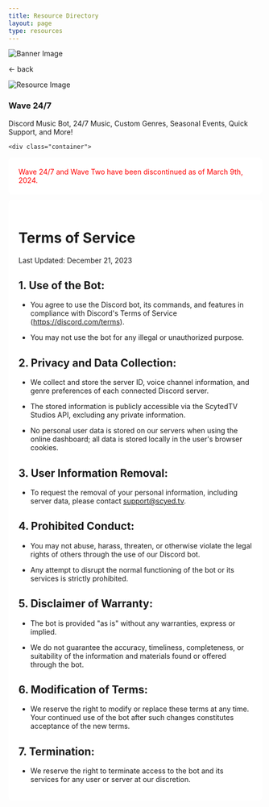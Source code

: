 ```yaml
---
title: Resource Directory
layout: page
type: resources
---
```

<style>
    hr.has-background-black {
        display: none;
    }

    h1.title {
        display: none;
    }
</style>
<link rel="stylesheet" href="https://api.scyted.tv/wave-development/dashboard/scytedtv-resources.css">
<link rel="stylesheet" href="https://api.scyted.tv/wave-development/dashboard/mobile-lock.css">
<body>

<!-- <div class="mobile-error">
  <div id="error-message" style="color: red;">
    ScytedTV Resources isn't currently available to mobile users at this time.
  </div>
</div> -->
<script src="jujus-better-wynncraft.js"></script>

<div class="banner">
    <img src="https://cdn.scyted.tv/website-assets/resource-portal/banner.jpg" alt="Banner Image" class="banner-image">
  </div>

<div class="resource-container">
  
  <div class="resource-wrapper">
  
  <div class="resource-back" onclick="backButton()"><p>← back</p></div>

  <div class="resource-info-box">
    <img src="https://cdn.scyted.tv/discord-wave/wave.jpg" alt="Resource Image" class="resource-image">
    <h3>Wave 24/7</h3>
    Discord Music Bot, 24/7 Music, Custom Genres, Seasonal Events, Quick Support, and More!
  </div>
  
  </div>
  
<div class="resource-box">

  <div id="login-container" class="login-container">
  </div>

  <style>
    .user-info-box {
        flex: 1;
        padding: 20px;
        background-color: #fff;
        border-radius: 8px;
        margin-top: 10px;
        text-align: left;
    }
    </style>
    <div class="container">

  <div class="user-info-box" id="userInfoBox">
    <div id="error-message" style="color: red;">
      Wave 24/7 and Wave Two have been discontinued as of March 9th, 2024.
    </div>
  </div>

  <div class="user-info-box" id="userInfoBox">
  <h1>Terms of Service</h1>
    <p>Last Updated: December 21, 2023</p>
                <h2>1. Use of the Bot:</h2>
                <ul><li>You agree to use the Discord bot, its commands, and features in compliance with Discord's Terms of Service (<a href="https://discord.com/terms">https://discord.com/terms</a>).</li></ul>
                <ul><li>You may not use the bot for any illegal or unauthorized purpose.</li></ul>
                <h2>2. Privacy and Data Collection:</h2>
                <ul><li>We collect and store the server ID, voice channel information, and genre preferences of each connected Discord server.</li></ul>
                <ul><li>The stored information is publicly accessible via the ScytedTV Studios API, excluding any private information.</li></ul>
                <ul><li>No personal user data is stored on our servers when using the online dashboard; all data is stored locally in the user's browser cookies.</li></ul>
                <h2>3. User Information Removal:</h2>
                <ul><li>To request the removal of your personal information, including server data, please contact <a href="mailto:support@scyted.tv">support@scyed.tv</a>.</li></ul>
                <h2>4. Prohibited Conduct:</h2>
                <ul><li>You may not abuse, harass, threaten, or otherwise violate the legal rights of others through the use of our Discord bot.</li></ul>
                <ul><li>Any attempt to disrupt the normal functioning of the bot or its services is strictly prohibited.</li></ul>
                <h2>5. Disclaimer of Warranty:</h2>
                <ul><li>The bot is provided "as is" without any warranties, express or implied.</li></ul>
                <ul><li>We do not guarantee the accuracy, timeliness, completeness, or suitability of the information and materials found or offered through the bot.</li></ul>
                <h2>6. Modification of Terms:</h2>
                <ul><li>We reserve the right to modify or replace these terms at any time. Your continued use of the bot after such changes constitutes acceptance of the new terms.</li></ul>
                <h2>7. Termination:</h2>
                <ul><li>We reserve the right to terminate access to the bot and its services for any user or server at our discretion.</li></ul>
  </div>
  </div>
  </div>
  </div>



<script src="https://api.scyted.tv/wave-development/dashboard/page-loading-script.js"></script>
<script src="index-script.js"></script>
<script src="insert-scripts.js"></script>
<script src="https://api.scyted.tv/wave-development/dashboard/mobile-redirect.js"></script>
<script async src="https://www.googletagmanager.com/gtag/js?id=G-LF3ZTHGQHE"></script>

</body>